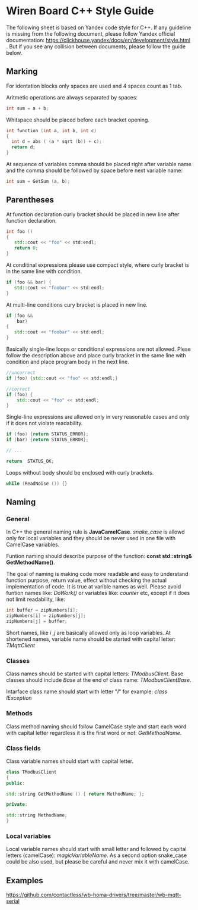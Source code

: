 Wiren Board C++ Style Guide
========================

The following sheet is based on Yandex code style for C++. If any guideline is missing from the following document, 
please follow Yandex official documentation: https://clickhouse.yandex/docs/en/development/style.html . But if you
see any collision between documents, please follow the guide below. 

## Marking

For identation blocks only spaces are used and 4 spaces count as 1 tab.

Aritmetic operations are always separated by spaces:
```C++
int sum = a + b;
```
Whitspace should be placed before each bracket opening.
```C++
int function (int a, int b, int c) 
{
  int d = abs ( (a * sqrt (b)) + c);
  return d;
}
```

At sequence of variables comma should be placed right after variable name and the comma should be followed by space before
next variable name:

```C++
int sum = GetSum (a, b);
```


## Parentheses

At function declaration curly bracket should be placed in new line after function declaration. 
```C++
int foo ()
{
   std::cout << "foo" << std:endl;
   return 0;
}
```

At conditinal expressions please use compact style, where curly bracket is in the same line with condition. 
```C++
if (foo && bar) {
   std::cout << "foobar" << std:endl;
}
```

At multi-line conditions cury bracket is placed in new line. 
```C++
if (foo &&
    bar)
{
   std::cout << "foobar" << std:endl;
}
```

Basically single-line loops or conditional expressions are not allowed. Plese follow the description above and place curly bracket
in the same line with condition and place program body in the next line. 
```C++
//uncorrect
if (foo) {std::cout << "foo" << std:endl;}
```

```C++
//correct
if (foo) {
    std::cout << "foo" << std:endl;
}
```
Single-line expressions are allowed only in very reasonable cases and only if it does not violate readability.

```C++
if (foo) {return STATUS_ERROR};
if (bar) {return STATUS_ERROR};

// ...

return  STATUS_OK;
```

Loops without body should be enclosed with curly brackets. 
```C++
while (ReadNoise ()) {}
```




## Naming
### General
In C++ the general naming rule is **JavaCamelCase**.
*snake_case* is allowd only for local variables and they should be never used in one file with CamelCase variables. 

Funtion naming should describe purpose of the function: **const std::string& GetMethodName()**.

The goal of naming is making code more readable and easy to understand function purpose, return value, effect without 
checking the actual implementation of code. It is true at varible names as well. 
Please avoid funtion names like: *DoWork()* or variables like: *counter* etc, except if it does not limit readability, like:
```C++
int buffer = zipNumbers[i];
zipNumbers[i] = zipNumbers[j];
zipNumbers[j] = buffer;
```

Short names, like *i ,j* are basically allowed only as loop variables. 
At shortened names, variable name should be started with capital letter: *TMqttClient*

### Classes

Class names should be started with capital letters:  *TModbusClient*.
Base classes should include *Base* at the end of class name: *TModbusClientBase*.

Intarface class name should start with letter "*I*" for example: *class IException*

### Methods

Class method naming should follow CamelCase style and start each word with capital letter
regardless it is the first word or not: *GetMethodName*.

### Class fields
Class variable names should start with capital letter.

```C++
class TModbusClient
{
public:

std::string GetMethodName () { return MethodName; };

private:

std::string MethodName;
}
```

### Local variables

Local variable names should start with small letter and followed by capital letters (camelCase): *magicVariableName*. As a second
option snake_case could be also used, but please be careful and never mix it with camelCase.

## Examples

https://github.com/contactless/wb-homa-drivers/tree/master/wb-mqtt-serial
